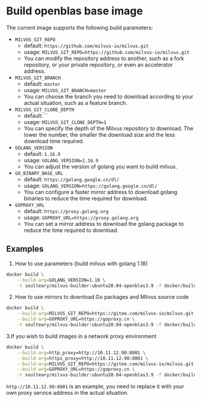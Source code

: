 # Build openblas base image

The current image supports the following build parameters:

- `MILVUS_GIT_REPO`
    - default: `https://github.com/milvus-io/milvus.git`
    - usage: `MILVUS_GIT_REPO=https://github.com/milvus-io/milvus.git`
    - You can modify the repository address to another, such as a fork repository, or your private repository, or even an accelerator address.
- `MILVUS_GIT_BRANCH`
    - default: `master`
    - usage: `MILVUS_GIT_BRANCH=master`
    - You can choose the branch you need to download according to your actual situation, such as a feature branch.
- `MILVUS_GIT_CLONE_DEPTH`
    - default: ``
    - usage: `MILVUS_GIT_CLONE_DEPTH=1`
    - You can specify the depth of the Milvus repository to download. The lower the number, the smaller the download size and the less download time required.
- `GOLANG_VERSION`
    - default: `1.16.9`
    - usage: `GOLANG_VERSION=1.16.9`
    - You can adjust the version of golang you want to build milvus.
- `GO_BINARY_BASE_URL`
    - default: `https://golang.google.cn/dl/`
    - usage: `GOLANG_VERSION=https://golang.google.cn/dl/`
    - You can configure a faster mirror address to download golang binaries to reduce the time required for download.
- `GOPROXY_URL`
    - default: `https://proxy.golang.org`
    - usage: `GOPROXY_URL=https://proxy.golang.org`
    - You can set a mirror address to download the golang package to reduce the time required to download.

## Examples

1. How to use parameters (build milvus with golang 1.18)

```bash
docker build \
    --build-arg=GOLANG_VERSION=1.18 \
    -t soulteary/milvus-builder:ubuntu20.04-openblas3.9 -f docker/builder/Dockerfile .
```

2. How to use mirrors to download Go packages and Milvus source code

```bash
docker build \
    --build-arg=MILVUS_GIT_REPO=https://gitee.com/milvus-io/milvus.git \
    --build-arg=GOPROXY_URL=https://goproxy.cn \
    -t soulteary/milvus-builder:ubuntu20.04-openblas3.9 -f docker/builder/Dockerfile .
```

3.If you wish to build images in a network proxy environment

```bash
docker build \
    --build-arg=http_proxy=http://10.11.12.90:8001 \
    --build-arg=https_proxy=http://10.11.12.90:8001 \
    --build-arg=MILVUS_GIT_REPO=https://gitee.com/milvus-io/milvus.git \
    --build-arg=GOPROXY_URL=https://goproxy.cn \
    -t soulteary/milvus-builder:ubuntu20.04-openblas3.9 -f docker/builder/Dockerfile .
```

`http://10.11.12.90:8001` is an example, you need to replace it with your own proxy service address in the actual situation.